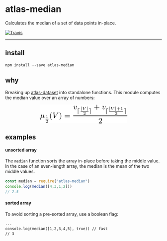 # atlas-median

Calculates the median of a set of data points in-place.

[![Travis](https://img.shields.io/travis/[username]/[repo].svg)](https://travis-ci.org/[username]/[repo])

---

## install

```
npm install --save atlas-median
```

## why

Breaking up [atlas-dataset](https://github.com/atlassubbed/atlas-dataset#readme) into standalone functions. This module computes the median value over an array of numbers:

<p align="center">
  <img alt="median(V) = (v[ceil(|V|/2)] + v[ceil((|V|+1)/2)])/2" src="docs/median.png">
</p>

## examples

#### unsorted array

The `median` function sorts the array in-place before taking the middle value. In the case of an even-length array, the median is the mean of the two middle values.

```javascript
const median = require("atlas-median")
console.log(median([4,3,1,2]))
// 2.5
```

#### sorted array

To avoid sorting a pre-sorted array, use a boolean flag:

```
...
console.log(median([1,2,3,4,5], true)) // fast
// 3
```
